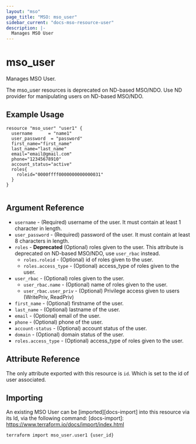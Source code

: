 ```yaml
---
layout: "mso"
page_title: "MSO: mso_user"
sidebar_current: "docs-mso-resource-user"
description: |-
  Manages MSO User
---
```


# mso_user #

Manages MSO User.

The mso_user resources is deprecated on ND-based MSO/NDO.
Use ND provider for manipulating users on ND-based MSO/NDO.

## Example Usage ##

```hcl
resource "mso_user" "user1" {
  username      = "name1"
  user_password  = "password"
  first_name="first_name"
  last_name="last_name"
  email="email@gmail.com"
  phone="12345678910"
  account_status="active"
  roles{
    roleid="0000ffff0000000000000031"
  }
}


```

## Argument Reference ##

* `username` - (Required) username of the user. It must contain at least 1 character in length.
* `user_password` - (Required) password of the user. It must contain at least 8 characters in length.
* `roles` - **Deprecated** (Optional) roles given to the user. This attribute is deprecated on ND-based MSO/NDO, use `user_rbac` instead.
  * `roles.roleid` - (Optional) id of roles given to the user.
  * `roles.access_type` - (Optional) access_type of roles given to the user.
* `user_rbac` - (Optional) roles given to the user.
  * `user_rbac.name` - (Optional) name of roles given to the user.
  * `user_rbac.user_priv` - (Optional) Privilege access given to users (WritePriv, ReadPriv)
* `first_name` - (Optional) firstname of the user.
* `last_name` - (Optional) lastname of the user.
* `email` - (Optional) email of the user.
* `phone` - (Optional) phone of the user.
* `account-status` - (Optional) account status of the user.
* `domain` - (Optional) domain status of the user.
* `roles.access_type` - (Optional) access_type of roles given to the user.

## Attribute Reference ##

The only attribute exported with this resource is `id`. Which is set to the id of user associated.

## Importing ##

An existing MSO User can be [imported][docs-import] into this resource via its Id, via the following command: [docs-import]: <https://www.terraform.io/docs/import/index.html>

```bash
terraform import mso_user.user1 {user_id}
```